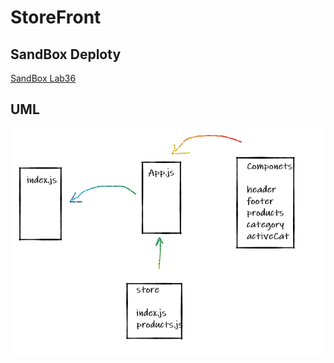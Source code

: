 # StoreFront 


## SandBox Deploty 

[SandBox Lab36 ](https://8x3f6.csb.app/)

## UML 

![img](images/Lab36.PNG)